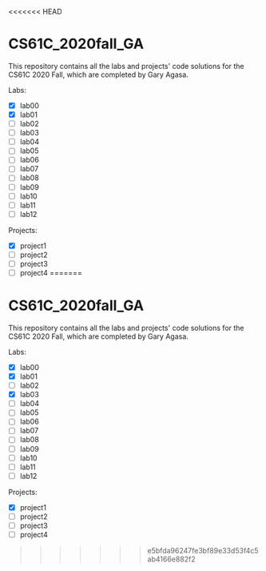 <<<<<<< HEAD
# CS61C_2020fall_GA
This repository contains all the labs and projects' code solutions for the CS61C 2020 Fall, which are completed by Gary Agasa.

Labs:
- [x] lab00
- [x] lab01
- [ ] lab02
- [ ] lab03
- [ ] lab04
- [ ] lab05
- [ ] lab06
- [ ] lab07
- [ ] lab08
- [ ] lab09
- [ ] lab10
- [ ] lab11
- [ ] lab12

Projects:
- [x] project1
- [ ] project2
- [ ] project3
- [ ] project4
=======
# CS61C_2020fall_GA
This repository contains all the labs and projects' code solutions for the CS61C 2020 Fall, which are completed by Gary Agasa.

Labs:
- [x] lab00
- [x] lab01
- [ ] lab02
- [x] lab03
- [ ] lab04
- [ ] lab05
- [ ] lab06
- [ ] lab07
- [ ] lab08
- [ ] lab09
- [ ] lab10
- [ ] lab11
- [ ] lab12

Projects:
- [x] project1
- [ ] project2
- [ ] project3
- [ ] project4
>>>>>>> e5bfda96247fe3bf89e33d53f4c5ab4166e882f2
